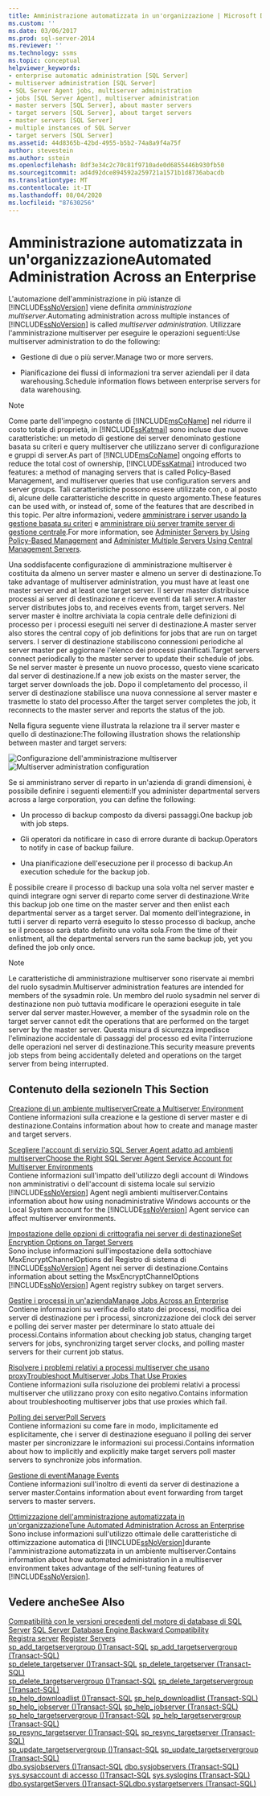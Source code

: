 ```yaml
---
title: Amministrazione automatizzata in un'organizzazione | Microsoft Docs
ms.custom: ''
ms.date: 03/06/2017
ms.prod: sql-server-2014
ms.reviewer: ''
ms.technology: ssms
ms.topic: conceptual
helpviewer_keywords:
- enterprise automatic administration [SQL Server]
- multiserver administration [SQL Server]
- SQL Server Agent jobs, multiserver administration
- jobs [SQL Server Agent], multiserver administration
- master servers [SQL Server], about master servers
- target servers [SQL Server], about target servers
- master servers [SQL Server]
- multiple instances of SQL Server
- target servers [SQL Server]
ms.assetid: 44d8365b-42bd-4955-b5b2-74a8a9f4a75f
author: stevestein
ms.author: sstein
ms.openlocfilehash: 8df3e34c2c70c81f9710ade0d6855446b930fb50
ms.sourcegitcommit: ad4d92dce894592a259721a1571b1d8736abacdb
ms.translationtype: MT
ms.contentlocale: it-IT
ms.lasthandoff: 08/04/2020
ms.locfileid: "87630256"
---
```

# <a name="automated-administration-across-an-enterprise"></a><span data-ttu-id="216f1-102">Amministrazione automatizzata in un'organizzazione</span><span class="sxs-lookup"><span data-stu-id="216f1-102">Automated Administration Across an Enterprise</span></span>
  <span data-ttu-id="216f1-103">L'automazione dell'amministrazione in più istanze di [!INCLUDE[ssNoVersion](../../../includes/ssnoversion-md.md)] viene definita *amministrazione multiserver*.</span><span class="sxs-lookup"><span data-stu-id="216f1-103">Automating administration across multiple instances of [!INCLUDE[ssNoVersion](../../../includes/ssnoversion-md.md)] is called *multiserver administration*.</span></span> <span data-ttu-id="216f1-104">Utilizzare l'amministrazione multiserver per eseguire le operazioni seguenti:</span><span class="sxs-lookup"><span data-stu-id="216f1-104">Use multiserver administration to do the following:</span></span>  
  
-   <span data-ttu-id="216f1-105">Gestione di due o più server.</span><span class="sxs-lookup"><span data-stu-id="216f1-105">Manage two or more servers.</span></span>  
  
-   <span data-ttu-id="216f1-106">Pianificazione dei flussi di informazioni tra server aziendali per il data warehousing.</span><span class="sxs-lookup"><span data-stu-id="216f1-106">Schedule information flows between enterprise servers for data warehousing.</span></span>  
  
> [!NOTE]  
>  <span data-ttu-id="216f1-107">Come parte dell'impegno costante di [!INCLUDE[msCoName](../../includes/msconame-md.md)] nel ridurre il costo totale di proprietà, in [!INCLUDE[ssKatmai](../../includes/sskatmai-md.md)] sono incluse due nuove caratteristiche: un metodo di gestione dei server denominato gestione basata su criteri e query multiserver che utilizzano server di configurazione e gruppi di server.</span><span class="sxs-lookup"><span data-stu-id="216f1-107">As part of [!INCLUDE[msCoName](../../includes/msconame-md.md)] ongoing efforts to reduce the total cost of ownership, [!INCLUDE[ssKatmai](../../includes/sskatmai-md.md)] introduced two features:  a method of managing servers that is called Policy-Based Management, and multiserver queries that use configuration servers and server groups.</span></span> <span data-ttu-id="216f1-108">Tali caratteristiche possono essere utilizzate con, o al posto di, alcune delle caratteristiche descritte in questo argomento.</span><span class="sxs-lookup"><span data-stu-id="216f1-108">These features can be used with, or instead of, some of the features that are described in this topic.</span></span> <span data-ttu-id="216f1-109">Per altre informazioni, vedere [amministrare i server usando la gestione basata su criteri](../../relational-databases/policy-based-management/administer-servers-by-using-policy-based-management.md) e [amministrare più server tramite server di gestione centrale](../../relational-databases/administer-multiple-servers-using-central-management-servers.md).</span><span class="sxs-lookup"><span data-stu-id="216f1-109">For more information, see [Administer Servers by Using Policy-Based Management](../../relational-databases/policy-based-management/administer-servers-by-using-policy-based-management.md) and [Administer Multiple Servers Using Central Management Servers](../../relational-databases/administer-multiple-servers-using-central-management-servers.md).</span></span>  
  
 <span data-ttu-id="216f1-110">Una soddisfacente configurazione di amministrazione multiserver è costituita da almeno un server master e almeno un server di destinazione.</span><span class="sxs-lookup"><span data-stu-id="216f1-110">To take advantage of multiserver administration, you must have at least one master server and at least one target server.</span></span> <span data-ttu-id="216f1-111">Il server master distribuisce processi ai server di destinazione e riceve eventi da tali server.</span><span class="sxs-lookup"><span data-stu-id="216f1-111">A master server distributes jobs to, and receives events from, target servers.</span></span> <span data-ttu-id="216f1-112">Nel server master è inoltre archiviata la copia centrale delle definizioni di processo per i processi eseguiti nei server di destinazione.</span><span class="sxs-lookup"><span data-stu-id="216f1-112">A master server also stores the central copy of job definitions for jobs that are run on target servers.</span></span> <span data-ttu-id="216f1-113">I server di destinazione stabiliscono connessioni periodiche al server master per aggiornare l'elenco dei processi pianificati.</span><span class="sxs-lookup"><span data-stu-id="216f1-113">Target servers connect periodically to the master server to update their schedule of jobs.</span></span> <span data-ttu-id="216f1-114">Se nel server master è presente un nuovo processo, questo viene scaricato dal server di destinazione.</span><span class="sxs-lookup"><span data-stu-id="216f1-114">If a new job exists on the master server, the target server downloads the job.</span></span> <span data-ttu-id="216f1-115">Dopo il completamento del processo, il server di destinazione stabilisce una nuova connessione al server master e trasmette lo stato del processo.</span><span class="sxs-lookup"><span data-stu-id="216f1-115">After the target server completes the job, it reconnects to the master server and reports the status of the job.</span></span>  
  
 <span data-ttu-id="216f1-116">Nella figura seguente viene illustrata la relazione tra il server master e quello di destinazione:</span><span class="sxs-lookup"><span data-stu-id="216f1-116">The following illustration shows the relationship between master and target servers:</span></span>  
  
 <span data-ttu-id="216f1-117">![Configurazione dell'amministrazione multiserver](../../database-engine/media/multisvr.gif "Configurazione dell'amministrazione multiserver")</span><span class="sxs-lookup"><span data-stu-id="216f1-117">![Multiserver administration configuration](../../database-engine/media/multisvr.gif "Multiserver administration configuration")</span></span>  
  
 <span data-ttu-id="216f1-118">Se si amministrano server di reparto in un'azienda di grandi dimensioni, è possibile definire i seguenti elementi:</span><span class="sxs-lookup"><span data-stu-id="216f1-118">If you administer departmental servers across a large corporation, you can define the following:</span></span>  
  
-   <span data-ttu-id="216f1-119">Un processo di backup composto da diversi passaggi.</span><span class="sxs-lookup"><span data-stu-id="216f1-119">One backup job with job steps.</span></span>  
  
-   <span data-ttu-id="216f1-120">Gli operatori da notificare in caso di errore durante di backup.</span><span class="sxs-lookup"><span data-stu-id="216f1-120">Operators to notify in case of backup failure.</span></span>  
  
-   <span data-ttu-id="216f1-121">Una pianificazione dell'esecuzione per il processo di backup.</span><span class="sxs-lookup"><span data-stu-id="216f1-121">An execution schedule for the backup job.</span></span>  
  
 <span data-ttu-id="216f1-122">È possibile creare il processo di backup una sola volta nel server master e quindi integrare ogni server di reparto come server di destinazione.</span><span class="sxs-lookup"><span data-stu-id="216f1-122">Write this backup job one time on the master server and then enlist each departmental server as a target server.</span></span> <span data-ttu-id="216f1-123">Dal momento dell'integrazione, in tutti i server di reparto verrà eseguito lo stesso processo di backup, anche se il processo sarà stato definito una volta sola.</span><span class="sxs-lookup"><span data-stu-id="216f1-123">From the time of their enlistment, all the departmental servers run the same backup job, yet you defined the job only once.</span></span>  
  
> [!NOTE]  
>  <span data-ttu-id="216f1-124">Le caratteristiche di amministrazione multiserver sono riservate ai membri del ruolo sysadmin.</span><span class="sxs-lookup"><span data-stu-id="216f1-124">Multiserver administration features are intended for members of the sysadmin role.</span></span> <span data-ttu-id="216f1-125">Un membro del ruolo sysadmin nel server di destinazione non può tuttavia modificare le operazioni eseguite in tale server dal server master.</span><span class="sxs-lookup"><span data-stu-id="216f1-125">However, a member of the sysadmin role on the target server cannot edit the operations that are performed on the target server by the master server.</span></span> <span data-ttu-id="216f1-126">Questa misura di sicurezza impedisce l'eliminazione accidentale di passaggi del processo ed evita l'interruzione delle operazioni nel server di destinazione.</span><span class="sxs-lookup"><span data-stu-id="216f1-126">This security measure prevents job steps from being accidentally deleted and operations on the target server from being interrupted.</span></span>  
  
## <a name="in-this-section"></a><span data-ttu-id="216f1-127">Contenuto della sezione</span><span class="sxs-lookup"><span data-stu-id="216f1-127">In This Section</span></span>  
 [<span data-ttu-id="216f1-128">Creazione di un ambiente multiserver</span><span class="sxs-lookup"><span data-stu-id="216f1-128">Create a Multiserver Environment</span></span>](create-a-multiserver-environment.md)  
 <span data-ttu-id="216f1-129">Contiene informazioni sulla creazione e la gestione di server master e di destinazione.</span><span class="sxs-lookup"><span data-stu-id="216f1-129">Contains information about how to create and manage master and target servers.</span></span>  
  
 [<span data-ttu-id="216f1-130">Scegliere l'account di servizio SQL Server Agent adatto ad ambienti multiserver</span><span class="sxs-lookup"><span data-stu-id="216f1-130">Choose the Right SQL Server Agent Service Account for Multiserver Environments</span></span>](choose-the-right-sql-server-agent-service-account-for-multiserver-environments.md)  
 <span data-ttu-id="216f1-131">Contiene informazioni sull'impatto dell'utilizzo degli account di Windows non amministrativi o dell'account di sistema locale sul servizio [!INCLUDE[ssNoVersion](../../../includes/ssnoversion-md.md)] Agent negli ambienti multiserver.</span><span class="sxs-lookup"><span data-stu-id="216f1-131">Contains information about how using nonadministrative Windows accounts or the Local System account for the [!INCLUDE[ssNoVersion](../../../includes/ssnoversion-md.md)] Agent service can affect multiserver environments.</span></span>  
  
 [<span data-ttu-id="216f1-132">Impostazione delle opzioni di crittografia nei server di destinazione</span><span class="sxs-lookup"><span data-stu-id="216f1-132">Set Encryption Options on Target Servers</span></span>](set-encryption-options-on-target-servers.md)  
 <span data-ttu-id="216f1-133">Sono incluse informazioni sull'impostazione della sottochiave MsxEncryptChannelOptions del Registro di sistema di [!INCLUDE[ssNoVersion](../../../includes/ssnoversion-md.md)] Agent nei server di destinazione.</span><span class="sxs-lookup"><span data-stu-id="216f1-133">Contains information about setting the MsxEncryptChannelOptions [!INCLUDE[ssNoVersion](../../../includes/ssnoversion-md.md)] Agent registry subkey on target servers.</span></span>  
  
 [<span data-ttu-id="216f1-134">Gestire i processi in un'azienda</span><span class="sxs-lookup"><span data-stu-id="216f1-134">Manage Jobs Across an Enterprise</span></span>](manage-jobs-across-an-enterprise.md)  
 <span data-ttu-id="216f1-135">Contiene informazioni su verifica dello stato dei processi, modifica dei server di destinazione per i processi, sincronizzazione dei clock dei server e polling dei server master per determinare lo stato attuale dei processi.</span><span class="sxs-lookup"><span data-stu-id="216f1-135">Contains information about checking job status, changing target servers for jobs, synchronizing target server clocks, and polling master servers for their current job status.</span></span>  
  
 [<span data-ttu-id="216f1-136">Risolvere i problemi relativi a processi multiserver che usano proxy</span><span class="sxs-lookup"><span data-stu-id="216f1-136">Troubleshoot Multiserver Jobs That Use Proxies</span></span>](troubleshoot-multiserver-jobs-that-use-proxies.md)  
 <span data-ttu-id="216f1-137">Contiene informazioni sulla risoluzione dei problemi relativi a processi multiserver che utilizzano proxy con esito negativo.</span><span class="sxs-lookup"><span data-stu-id="216f1-137">Contains information about troubleshooting multiserver jobs that use proxies which fail.</span></span>  
  
 [<span data-ttu-id="216f1-138">Polling dei server</span><span class="sxs-lookup"><span data-stu-id="216f1-138">Poll Servers</span></span>](poll-servers.md)  
 <span data-ttu-id="216f1-139">Contiene informazioni su come fare in modo, implicitamente ed esplicitamente, che i server di destinazione eseguano il polling dei server master per sincronizzare le informazioni sui processi.</span><span class="sxs-lookup"><span data-stu-id="216f1-139">Contains information about how to implicitly and explicitly make target servers poll master servers to synchronize jobs information.</span></span>  
  
 [<span data-ttu-id="216f1-140">Gestione di eventi</span><span class="sxs-lookup"><span data-stu-id="216f1-140">Manage Events</span></span>](manage-events.md)  
 <span data-ttu-id="216f1-141">Contiene informazioni sull'inoltro di eventi da server di destinazione a server master.</span><span class="sxs-lookup"><span data-stu-id="216f1-141">Contains information about event forwarding from target servers to master servers.</span></span>  
  
 [<span data-ttu-id="216f1-142">Ottimizzazione dell'amministrazione automatizzata in un'organizzazione</span><span class="sxs-lookup"><span data-stu-id="216f1-142">Tune Automated Administration Across an Enterprise</span></span>](tune-automated-administration-across-an-enterprise.md)  
 <span data-ttu-id="216f1-143">Sono incluse informazioni sull'utilizzo ottimale delle caratteristiche di ottimizzazione automatica di [!INCLUDE[ssNoVersion](../../../includes/ssnoversion-md.md)]durante l'amministrazione automatizzata in un ambiente multiserver.</span><span class="sxs-lookup"><span data-stu-id="216f1-143">Contains information about how automated administration in a multiserver environment takes advantage of the self-tuning features of [!INCLUDE[ssNoVersion](../../../includes/ssnoversion-md.md)].</span></span>  
  
## <a name="see-also"></a><span data-ttu-id="216f1-144">Vedere anche</span><span class="sxs-lookup"><span data-stu-id="216f1-144">See Also</span></span>  
 <span data-ttu-id="216f1-145">[Compatibilità con le versioni precedenti del motore di database di SQL Server](../../database-engine/sql-server-database-engine-backward-compatibility.md) </span><span class="sxs-lookup"><span data-stu-id="216f1-145">[SQL Server Database Engine Backward Compatibility](../../database-engine/sql-server-database-engine-backward-compatibility.md) </span></span>  
 <span data-ttu-id="216f1-146">[Registra server](../register-servers/register-servers.md) </span><span class="sxs-lookup"><span data-stu-id="216f1-146">[Register Servers](../register-servers/register-servers.md) </span></span>  
 <span data-ttu-id="216f1-147">[sp_add_targetservergroup &#40;&#41;Transact-SQL](/sql/relational-databases/system-stored-procedures/sp-add-targetservergroup-transact-sql) </span><span class="sxs-lookup"><span data-stu-id="216f1-147">[sp_add_targetservergroup &#40;Transact-SQL&#41;](/sql/relational-databases/system-stored-procedures/sp-add-targetservergroup-transact-sql) </span></span>  
 <span data-ttu-id="216f1-148">[sp_delete_targetserver &#40;&#41;Transact-SQL](/sql/relational-databases/system-stored-procedures/sp-delete-targetserver-transact-sql) </span><span class="sxs-lookup"><span data-stu-id="216f1-148">[sp_delete_targetserver &#40;Transact-SQL&#41;](/sql/relational-databases/system-stored-procedures/sp-delete-targetserver-transact-sql) </span></span>  
 <span data-ttu-id="216f1-149">[sp_delete_targetservergroup &#40;&#41;Transact-SQL](/sql/relational-databases/system-stored-procedures/sp-delete-targetservergroup-transact-sql) </span><span class="sxs-lookup"><span data-stu-id="216f1-149">[sp_delete_targetservergroup &#40;Transact-SQL&#41;](/sql/relational-databases/system-stored-procedures/sp-delete-targetservergroup-transact-sql) </span></span>  
 <span data-ttu-id="216f1-150">[sp_help_downloadlist &#40;&#41;Transact-SQL](/sql/relational-databases/system-stored-procedures/sp-help-downloadlist-transact-sql) </span><span class="sxs-lookup"><span data-stu-id="216f1-150">[sp_help_downloadlist &#40;Transact-SQL&#41;](/sql/relational-databases/system-stored-procedures/sp-help-downloadlist-transact-sql) </span></span>  
 <span data-ttu-id="216f1-151">[sp_help_jobserver &#40;&#41;Transact-SQL](/sql/relational-databases/system-stored-procedures/sp-help-jobserver-transact-sql) </span><span class="sxs-lookup"><span data-stu-id="216f1-151">[sp_help_jobserver &#40;Transact-SQL&#41;](/sql/relational-databases/system-stored-procedures/sp-help-jobserver-transact-sql) </span></span>  
 <span data-ttu-id="216f1-152">[sp_help_targetservergroup &#40;&#41;Transact-SQL](/sql/relational-databases/system-stored-procedures/sp-help-targetservergroup-transact-sql) </span><span class="sxs-lookup"><span data-stu-id="216f1-152">[sp_help_targetservergroup &#40;Transact-SQL&#41;](/sql/relational-databases/system-stored-procedures/sp-help-targetservergroup-transact-sql) </span></span>  
 <span data-ttu-id="216f1-153">[sp_resync_targetserver &#40;&#41;Transact-SQL](/sql/relational-databases/system-stored-procedures/sp-resync-targetserver-transact-sql) </span><span class="sxs-lookup"><span data-stu-id="216f1-153">[sp_resync_targetserver &#40;Transact-SQL&#41;](/sql/relational-databases/system-stored-procedures/sp-resync-targetserver-transact-sql) </span></span>  
 <span data-ttu-id="216f1-154">[sp_update_targetservergroup &#40;&#41;Transact-SQL](/sql/relational-databases/system-stored-procedures/sp-update-targetservergroup-transact-sql) </span><span class="sxs-lookup"><span data-stu-id="216f1-154">[sp_update_targetservergroup &#40;Transact-SQL&#41;](/sql/relational-databases/system-stored-procedures/sp-update-targetservergroup-transact-sql) </span></span>  
 <span data-ttu-id="216f1-155">[dbo.sysjobservers &#40;&#41;Transact-SQL](/sql/relational-databases/system-tables/dbo-sysjobservers-transact-sql) </span><span class="sxs-lookup"><span data-stu-id="216f1-155">[dbo.sysjobservers &#40;Transact-SQL&#41;](/sql/relational-databases/system-tables/dbo-sysjobservers-transact-sql) </span></span>  
 <span data-ttu-id="216f1-156">[sys.sysaccount di accesso &#40;&#41;Transact-SQL](/sql/relational-databases/system-compatibility-views/sys-syslogins-transact-sql) </span><span class="sxs-lookup"><span data-stu-id="216f1-156">[sys.syslogins &#40;Transact-SQL&#41;](/sql/relational-databases/system-compatibility-views/sys-syslogins-transact-sql) </span></span>  
 [<span data-ttu-id="216f1-157">dbo.systargetServers &#40;&#41;Transact-SQL</span><span class="sxs-lookup"><span data-stu-id="216f1-157">dbo.systargetservers &#40;Transact-SQL&#41;</span></span>](/sql/relational-databases/system-tables/dbo-systargetservers-transact-sql)  
  
  

